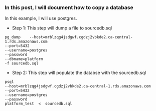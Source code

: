 ### In this post, I will document how to copy a database
In this example, I will use postgres.
* Step 1: 
This step will dump a file to sourcedb.sql
```
pg_dump    --host=mrblzqg4jsdgwf.cgdzj2vbkde2.ca-central-1.rds.amazonaws.com    
--port=5432    
--username=postgres    
--password    
--dbname=platform  
-f sourcedb.sql 
```

* Step 2:
This step will populate the databse with the sourcedb.sql
```
psql    
--host=mrblzqg4jsdgwf.cgdzj2vbkde2.ca-central-1.rds.amazonaws.com    
--port=5432    
--username=postgres    
--password    
platform_test  <  sourcedb.sql 
```
